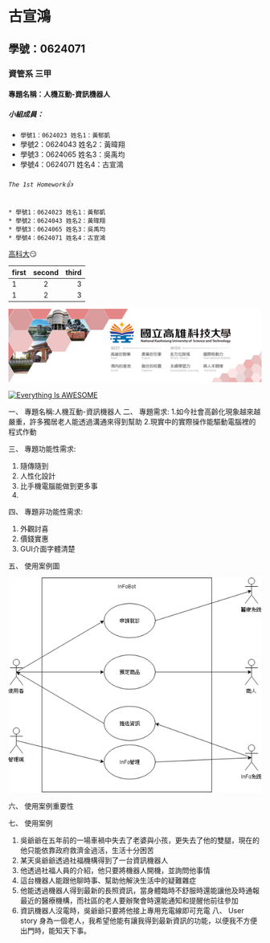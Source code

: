 # 古宣鴻

## 學號：0624071

### 資管系 三甲

#### 專題名稱：人機互動-資訊機器人

##### 小組成員：
* `學號1：0624023 姓名1：黃郁凱`
* 學號2：0624043 姓名2：黃暐翔
* 學號3：0624065 姓名3：吳禹均
* 學號4：0624071 姓名4：古宣鴻

###### `The 1st Homework`:+1:

```
* 學號1：0624023 姓名1：黃郁凱
* 學號2：0624043 姓名2：黃暐翔
* 學號3：0624065 姓名3：吳禹均
* 學號4：0624071 姓名4：古宣鴻
```
[高科大](https://www.nkust.edu.tw/):smirk:

|first|second|third|
|:----|:----:|----:|
|1|2|3|
|1|2|3|

![NKFUST](nkust.jpg "第一科大")

[![Everything Is AWESOME](https://img.youtube.com/vi/StTqXEQ2l-Y/0.jpg)](https://www.youtube.com/watch?v=StTqXEQ2l-Y "Everything Is AWESOME")

一、	專題名稱:人機互動-資訊機器人
二、	專題需求:
1.如今社會高齡化現象越來越嚴重，許多獨居老人能透過溝通來得到幫助
2.現實中的實際操作能驅動電腦裡的程式作動

三、	專題功能性需求:
1.	隨傳隨到
2.	人性化設計
3.	比手機電腦能做到更多事
4.	
四、	專題非功能性需求:
1.	外觀討喜
2.	價錢實惠
3.	GUI介面字體清楚

五、	使用案例圖

![使用案例圖](使用案例圖.png "使用案例圖")

六、	使用案例重要性

七、	使用案例
1.	吳爺爺在五年前的一場車禍中失去了老婆與小孩，更失去了他的雙腿，現在的他只能依靠政府救濟金過活，生活十分困苦
2.	某天吳爺爺透過社福機構得到了一台資訊機器人
3.	他透過社福人員的介紹，他只要將機器人開機，並詢問他事情
4.	這台機器人能跟他聊時事、幫助他解決生活中的疑難雜症
5.	他能透過機器人得到最新的長照資訊，當身體臨時不舒服時還能讓他及時通報最近的醫療機構，而社區的老人要辦聚會時還能通知和提醒他前往參加
6.	資訊機器人沒電時，吳爺爺只要將他接上專用充電線即可充電
八、	User story
身為一個老人，我希望他能有讓我得到最新資訊的功能，以便我不方便出門時，能知天下事。


